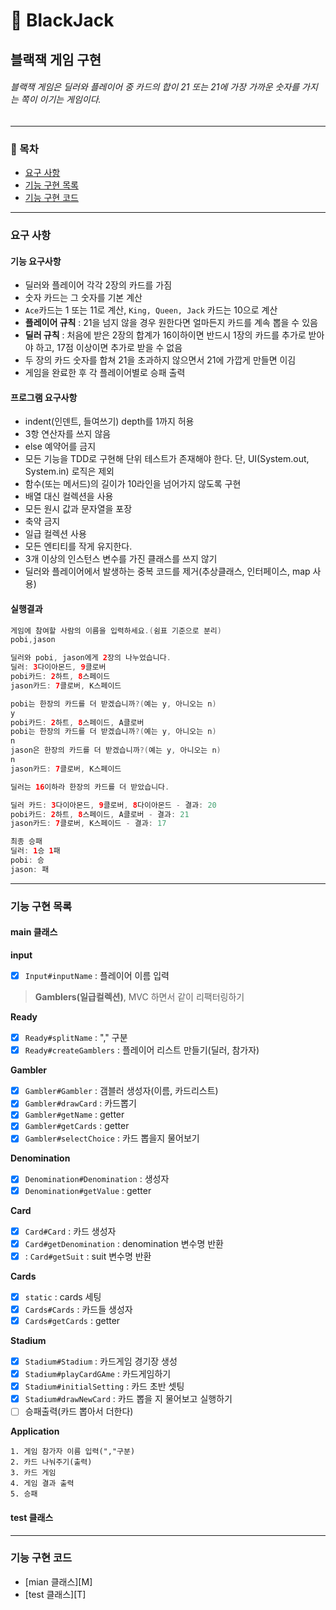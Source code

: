 🎰 BlackJack
===
블랙잭 게임 구현
---
###### 블랙잭 게임은 딜러와 플레이어 중 카드의 합이 21 또는 21에 가장 가까운 숫자를 가지는 쪽이 이기는 게임이다.

- - -

### 📌 목차
- [요구 사항](#요구-사항)
- [기능 구현 목록](#기능-구현-목록)
- [기능 구현 코드](#기능-구현-코드)

---

### 요구 사항 
#### 기능 요구사항 
- 딜러와 플레이어 각각 2장의 카드를 가짐
- 숫자 카드는 그 숫자를 기본 계산
- `Ace`카드는 1 또는 11로 계산, `King, Queen, Jack` 카드는 10으로 계산
- **플레이어 규칙** : 21을 넘지 않을 경우 원한다면 얼마든지 카드를 계속 뽑을 수 있음
- **딜러 규칙** : 처음에 받은 2장의 합계가 16이하이면 반드시 1장의 카드를 추가로 받아야 하고, 17점 이상이면 추가로 받을 수 없음
- 두 장의 카드 숫자를 합쳐 21을 초과하지 않으면서 21에 가깝게 만들면 이김
- 게임을 완료한 후 각 플레이어별로 승패 출력

#### 프로그램 요구사항
- indent(인덴트, 들여쓰기) depth를 1까지 허용
- 3항 연산자를 쓰지 않음
- else 예약어를 금지
- 모든 기능을 TDD로 구현해 단위 테스트가 존재해야 한다. 단, UI(System.out, System.in) 로직은 제외
- 함수(또는 메서드)의 길이가 10라인을 넘어가지 않도록 구현
- 배열 대신 컬렉션을 사용
- 모든 원시 값과 문자열을 포장
- 축약 금지
- 일급 컬렉션 사용
- 모든 엔티티를 작게 유지한다.
- 3개 이상의 인스턴스 변수를 가진 클래스를 쓰지 않기
- 딜러와 플레이어에서 발생하는 중복 코드를 제거(추상클래스, 인터페이스, map 사용)

#### 실행결과
```java
게임에 참여할 사람의 이름을 입력하세요.(쉼표 기준으로 분리)
pobi,jason

딜러와 pobi, jason에게 2장의 나누었습니다.
딜러: 3다이아몬드, 9클로버
pobi카드: 2하트, 8스페이드
jason카드: 7클로버, K스페이드

pobi는 한장의 카드를 더 받겠습니까?(예는 y, 아니오는 n)
y
pobi카드: 2하트, 8스페이드, A클로버
pobi는 한장의 카드를 더 받겠습니까?(예는 y, 아니오는 n)
n
jason은 한장의 카드를 더 받겠습니까?(예는 y, 아니오는 n)
n
jason카드: 7클로버, K스페이드

딜러는 16이하라 한장의 카드를 더 받았습니다.

딜러 카드: 3다이아몬드, 9클로버, 8다이아몬드 - 결과: 20
pobi카드: 2하트, 8스페이드, A클로버 - 결과: 21
jason카드: 7클로버, K스페이드 - 결과: 17

최종 승패
딜러: 1승 1패
pobi: 승 
jason: 패
```

---

### 기능 구현 목록
#### main 클래스

**input**
- [x] `Input#inputName` : 플레이어 이름 입력 

> **Gamblers(일급컬렉션)**, MVC 하면서 같이 리팩터링하기

**Ready**
- [x] `Ready#splitName` : "," 구분
- [x] `Ready#createGamblers` : 플레이어 리스트 만들기(딜러, 참가자)

**Gambler**
- [x] `Gambler#Gambler` : 갬블러 생성자(이름, 카드리스트)
- [x] `Gambler#drawCard` : 카드뽑기
- [x] `Gambler#getName` : getter
- [x] `Gambler#getCards` : getter
- [x] `Gambler#selectChoice` : 카드 뽑을지 물어보기

**Denomination**
- [x] `Denomination#Denomination` : 생성자
- [x] `Denomination#getValue` : getter

**Card**
- [x] `Card#Card` : 카드 생성자
- [x] `Card#getDenomination` : denomination 변수명 반환
- [x] : `Card#getSuit` : suit 변수명 반환

**Cards**
- [x] `static` : cards 세팅
- [x] `Cards#Cards` : 카드들 생성자
- [x] `Cards#getCards` : getter

**Stadium**
- [x] `Stadium#Stadium` : 카드게임 경기장 생성 
- [x] `Stadium#playCardGAme` : 카드게임하기
- [x] `Stadium#initialSetting` : 카드 초반 셋팅
- [x] `Stadium#drawNewCard` : 카드 뽑을 지 물어보고 실행하기
- [ ] 승패출력(카드 뽑아서 더한다)

**Application**
```text
1. 게임 참가자 이름 입력(","구분)
2. 카드 나눠주기(출력)
3. 카드 게임
4. 게임 결과 출력
5. 승패 
```

#### test 클래스

---

### 기능 구현 코드
- [mian 클래스][M]
- [test 클래스][T]

